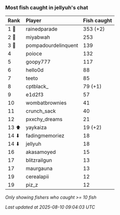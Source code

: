 ### Most fish caught in jellyuh's chat

| Rank  | Player              | Fish caught |
|:------|:--------------------|:------------|
| 1 🥇  | rainedparade        | 353 (+2)    |
| 2 🥈  | miyabwah            | 253         |
| 3 🥉  | pompadourdelinquent | 139         |
| 4     | poioce              | 132         |
| 5     | goopy777            | 117         |
| 6     | hello0d             | 88          |
| 7     | teeto               | 85          |
| 8     | cptblack_           | 79 (+1)     |
| 9     | e1d2f3              | 57          |
| 10    | wombatbrownies      | 41          |
| 11    | crunch_sack         | 40          |
| 12    | pxxchy_dreams       | 21          |
| 13 ⬆  | yaykaiza            | 19 (+2)     |
| 14 ⬇  | fadingmemoriez      | 18          |
| 14 ⬇  | jellyuh             | 18          |
| 16    | akasamoyed          | 15          |
| 17    | blitzrailgun        | 13          |
| 17    | maurgauna           | 13          |
| 19    | cerealapii          | 12          |
| 19    | piz_z               | 12          |

_Only showing fishers who caught >= 10 fish_

_Last updated at 2025-08-10 09:04:03 UTC_